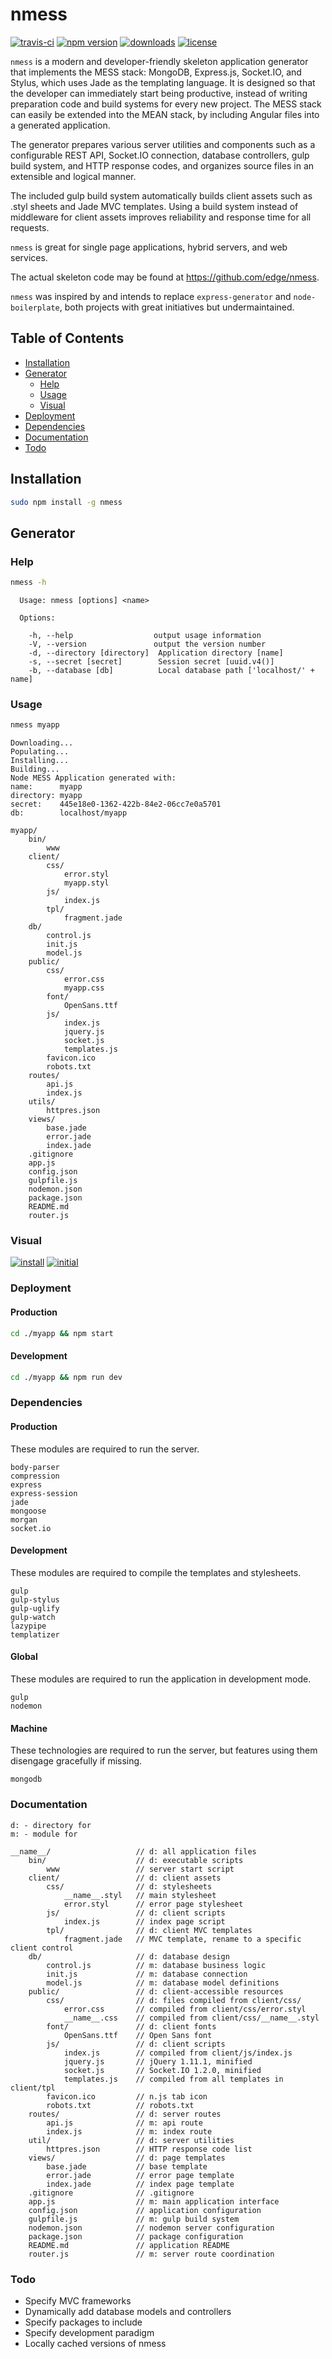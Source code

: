 # nmess

[![travis-ci](http://img.shields.io/travis/edge/nmess-generator.svg?style=flat-square)](https://travis-ci.org/edge/nmess-generator)
[![npm version](https://img.shields.io/npm/v/nmess.svg?style=flat-square)](https://npmjs.org/package/nmess)
[![downloads](http://img.shields.io/npm/dm/nmess.svg?style=flat-square)](https://npmjs.org/package/nmess)
[![license](http://img.shields.io/npm/l/nmess.svg?style=flat-square)](http://opensource.org/licenses/MIT)

`nmess` is a modern and developer-friendly skeleton application generator that implements the MESS stack: MongoDB, Express.js, Socket.IO, and Stylus, which uses Jade as the templating language. It is designed so that the developer can immediately start being productive, instead of writing preparation code and build systems for every new project. The MESS stack can easily be extended into the MEAN stack, by including Angular files into a generated application.

The generator prepares various server utilities and components such as a configurable REST API, Socket.IO connection, database controllers, gulp build system, and HTTP response codes, and organizes source files in an extensible and logical manner.

The included gulp build system automatically builds client assets such as .styl sheets and Jade MVC templates. Using a build system instead of middleware for client assets improves reliability and response time for all requests.

`nmess` is great for single page applications, hybrid servers, and web services.

The actual skeleton code may be found at https://github.com/edge/nmess.

`nmess` was inspired by and intends to replace `express-generator` and `node-boilerplate`, both projects with great initiatives but undermaintained.

## Table of Contents
* [Installation](#installation)
* [Generator](#generator)
    * [Help](#help)
    * [Usage](#usage)
    * [Visual](#visual)
* [Deployment](#deployment)
* [Dependencies](#dependencies)
* [Documentation](#documentation)
* [Todo](#todo)

## Installation
```sh
sudo npm install -g nmess
```

## Generator

### Help
```sh
nmess -h
```

```
  Usage: nmess [options] <name>

  Options:

    -h, --help                  output usage information
    -V, --version               output the version number
    -d, --directory [directory]  Application directory [name]
    -s, --secret [secret]        Session secret [uuid.v4()]
    -b, --database [db]          Local database path ['localhost/' + name]
```

### Usage
```sh
nmess myapp
```

```
Downloading...
Populating...
Installing...
Building...
Node MESS Application generated with:
name:      myapp
directory: myapp
secret:    445e18e0-1362-422b-84e2-06cc7e0a5701
db:        localhost/myapp
```

```
myapp/
    bin/
        www
    client/
        css/
            error.styl
            myapp.styl
        js/
            index.js
        tpl/
            fragment.jade
    db/
        control.js
        init.js
        model.js
    public/
        css/
            error.css
            myapp.css
        font/
            OpenSans.ttf
        js/
            index.js
            jquery.js
            socket.js
            templates.js
        favicon.ico
        robots.txt
    routes/
        api.js
        index.js
    utils/
        httpres.json
    views/
        base.jade
        error.jade
        index.jade
    .gitignore
    app.js
    config.json
    gulpfile.js
    nodemon.json
    package.json
    README.md
    router.js
```

### Visual
[![install](http://i.j2.io/30OP.png)](http://i.j2.io/30OP.png)
[![initial](http://i.j2.io/FX1K.png)](http://i.j2.io/FX1K.png)

### Deployment
#### Production
```sh
cd ./myapp && npm start
```
#### Development
```sh
cd ./myapp && npm run dev
```

### Dependencies
#### Production
These modules are required to run the server.
```
body-parser
compression
express
express-session
jade
mongoose
morgan
socket.io
```
#### Development
These modules are required to compile the templates and stylesheets.
```
gulp
gulp-stylus
gulp-uglify
gulp-watch
lazypipe
templatizer
```
#### Global
These modules are required to run the application in development mode.
```
gulp
nodemon
```
#### Machine
These technologies are required to run the server, but features using them disengage gracefully if missing.
```
mongodb
```

### Documentation
```
d: - directory for
m: - module for
```

```
__name__/                   // d: all application files
    bin/                    // d: executable scripts
        www                 // server start script
    client/                 // d: client assets
        css/                // d: stylesheets
            __name__.styl   // main stylesheet
            error.styl      // error page stylesheet
        js/                 // d: client scripts
            index.js        // index page script
        tpl/                // d: client MVC templates
            fragment.jade   // MVC template, rename to a specific client control
    db/                     // d: database design
        control.js          // m: database business logic
        init.js             // m: database connection
        model.js            // m: database model definitions
    public/                 // d: client-accessible resources
        css/                // d: files compiled from client/css/
            error.css       // compiled from client/css/error.styl
            __name__.css    // compiled from client/css/__name__.styl
        font/               // d: client fonts
            OpenSans.ttf    // Open Sans font
        js/                 // d: client scripts
            index.js        // compiled from client/js/index.js
            jquery.js       // jQuery 1.11.1, minified
            socket.js       // Socket.IO 1.2.0, minified
            templates.js    // compiled from all templates in client/tpl
        favicon.ico         // n.js tab icon
        robots.txt          // robots.txt
    routes/                 // d: server routes
        api.js              // m: api route
        index.js            // m: index route
    util/                   // d: server utilities
        httpres.json        // HTTP response code list
    views/                  // d: page templates
        base.jade           // base template
        error.jade          // error page template
        index.jade          // index page template
    .gitignore              // .gitignore
    app.js                  // m: main application interface
    config.json             // application configuration
    gulpfile.js             // m: gulp build system
    nodemon.json            // nodemon server configuration
    package.json            // package configuration
    README.md               // application README
    router.js               // m: server route coordination
```

### Todo
- Specify MVC frameworks
- Dynamically add database models and controllers
- Specify packages to include
- Specify development paradigm
- Locally cached versions of nmess
